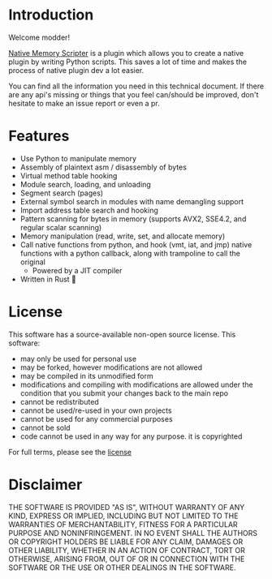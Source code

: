 # Introduction

Welcome modder!

[Native Memory Scripter](https://github.com/MolotovCherry/Native-Memory-Scripter) is a plugin which allows you to create a native plugin by writing Python scripts. This saves a lot of time and makes the process of native plugin dev a lot easier.

You can find all the information you need in this technical document. If there are any api's missing or things that you feel can/should be improved, don't hesitate to make an issue report or even a pr.

<!-- // TODO: Place link to nexusmods -->

# Features
- Use Python to manipulate memory
- Assembly of plaintext asm / disassembly of bytes
- Virtual method table hooking
- Module search, loading, and unloading
- Segment search (pages)
- External symbol search in modules with name demangling support
- Import address table search and hooking
- Pattern scanning for bytes in memory (supports AVX2, SSE4.2, and regular scalar scanning)
- Memory manipulation (read, write, set, and allocate memory)
- Call native functions from python, and hook (vmt, iat, and jmp) native functions with a python callback, along with trampoline to call the original
  - Powered by a JIT compiler
- Written in Rust 🦀

# License
This software has a source-available non-open source license.
This software:
- may only be used for personal use
- may be forked, however modifications are not allowed
- may be compiled in its unmodified form
- modifications and compiling with modifications are allowed under the condition that you submit your changes back to the main repo
- cannot be redistributed
- cannot be used/re-used in your own projects
- cannot be used for any commercial purposes
- cannot be sold
- code cannot be used in any way for any purpose. it is copyrighted

For full terms, please see the [license](https://github.com/MolotovCherry/Native-Memory-Scripter/blob/main/LICENSE)

# Disclaimer
THE SOFTWARE IS PROVIDED "AS IS", WITHOUT WARRANTY OF ANY KIND, EXPRESS OR IMPLIED, INCLUDING BUT NOT LIMITED TO THE WARRANTIES OF MERCHANTABILITY, FITNESS FOR A PARTICULAR PURPOSE AND NONINFRINGEMENT. IN NO EVENT SHALL THE AUTHORS OR COPYRIGHT HOLDERS BE LIABLE FOR ANY CLAIM, DAMAGES OR OTHER LIABILITY, WHETHER IN AN ACTION OF CONTRACT, TORT OR OTHERWISE, ARISING FROM, OUT OF OR IN CONNECTION WITH THE SOFTWARE OR THE USE OR OTHER DEALINGS IN THE SOFTWARE.
